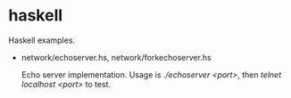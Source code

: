 haskell
=======

Haskell examples.

* network/echoserver.hs, network/forkechoserver.hs

  Echo server implementation. Usage is <i>./echoserver &lt;port&gt;</i>, then 
  <i>telnet localhost &lt;port&gt;</i> to test.
